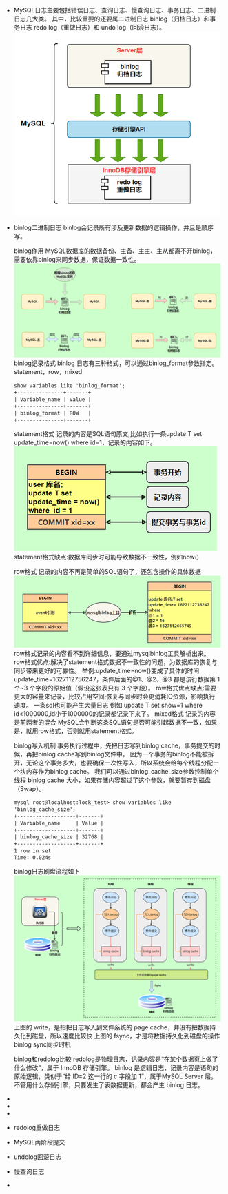 - MySQL日志主要包括错误日志、查询日志、慢查询日志、事务日志、二进制日志几大类。
  其中，比较重要的还要属二进制日志 binlog（归档日志）和事务日志 redo log（重做日志）和 undo log（回滚日志）。
  ![image.png](../assets/image_1655515764255_0.png)
- binlog二进制日志
  binlog会记录所有涉及更新数据的逻辑操作，并且是顺序写。
  
  binlog作用
  MySQL数据库的数据备份、主备、主主、主从都离不开binlog，需要依靠binlog来同步数据，保证数据一致性。
  ![image.png](../assets/image_1655516219834_0.png) 
  binlog记录格式
  binlog 日志有三种格式，可以通过binlog_format参数指定。statement，row，mixed
  ```
  show variables like 'binlog_format';
  +---------------+-------+
  | Variable_name | Value |
  +---------------+-------+
  | binlog_format | ROW   |
  +---------------+-------+
  ```
  statement格式
  记录的内容是SQL语句原文,比如执行一条update T set update_time=now() where id=1，记录的内容如下。
  ![image.png](../assets/image_1655516461053_0.png) 
  statement格式缺点:数据库同步时可能导致数据不一致性，例如now()
  
  row格式
  记录的内容不再是简单的SQL语句了，还包含操作的具体数据
  ![image.png](../assets/image_1655516800445_0.png) 
  row格式记录的内容看不到详细信息，要通过mysqlbinlog工具解析出来。
  row格式优点:解决了statement格式数据不一致性的问题，为数据库的恢复与同步带来更好的可靠性。
  举例:update_time=now()变成了具体的时间update_time=1627112756247，条件后面的@1、@2、@3 都是该行数据第 1 个~3 个字段的原始值（假设这张表只有 3 个字段）。
  row格式优点缺点:需要更大的容量来记录，比较占用空间;恢复与同步时会更消耗IO资源，影响执行速度。
  一条sql也可能产生大量日志
  例如 update T set show=1 where id<1000000,id小于1000000的记录都记录下来了。
  mixed格式
  记录的内容是前两者的混合
  MySQL会判断这条SQL语句是否可能引起数据不一致，如果是，就用row格式，否则就用statement格式。
  
  binlog写入机制
  事务执行过程中，先把日志写到binlog cache，事务提交的时候，再把binlog cache写到binlog文件中。
  因为一个事务的binlog不能被拆开，无论这个事务多大，也要确保一次性写入，所以系统会给每个线程分配一个块内存作为binlog cache。
  我们可以通过binlog_cache_size参数控制单个线程 binlog cache 大小，如果存储内容超过了这个参数，就要暂存到磁盘（Swap）。
  ```
  mysql root@localhost:lock_test> show variables like 'binlog_cache_size';
  +-------------------+-------+
  | Variable_name     | Value |
  +-------------------+-------+
  | binlog_cache_size | 32768 |
  +-------------------+-------+
  1 row in set
  Time: 0.024s
  ```
  binlog日志刷盘流程如下
  ![binlog日志刷盘流程.png](../assets/image_1655518970381_0.png) 
  上图的 write，是指把日志写入到文件系统的 page cache，并没有把数据持久化到磁盘，所以速度比较快
  上图的 fsync，才是将数据持久化到磁盘的操作
  binlog sync同步时机
  
  
  
  binlog和redolog比较
  redolog是物理日志，记录内容是“在某个数据页上做了什么修改”，属于 InnoDB 存储引擎。
   binlog 是逻辑日志，记录内容是语句的原始逻辑，类似于“给 ID=2 这一行的 c 字段加 1”，属于MySQL Server 层。不管用什么存储引擎，只要发生了表数据更新，都会产生 binlog 日志。
-
-
-
- redolog重做日志
- MySQL两阶段提交
- undolog回滚日志
- 慢查询日志
-